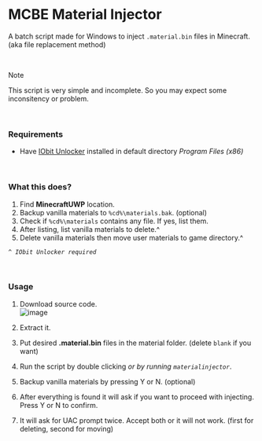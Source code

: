# MCBE Material Injector

A batch script made for Windows to inject `.material.bin` files in Minecraft. (aka file replacement method)  

<br>

> [!NOTE]
> This script is very simple and incomplete. So you may expect some inconsitency or problem.

<br>

### Requirements
* Have [IObit Unlocker](https://www.iobit.com/en/iobit-unlocker.php) installed in default directory *Program Files (x86)*

<br>

### What this does?
1. Find **MinecraftUWP** location.
2. Backup vanilla materials to `%cd%\materials.bak`. (optional)
3. Check if `%cd%\materials` contains any file. If yes, list them.
4. After listing, list vanilla materials to delete.^
5. Delete vanilla materials then move user materials to game directory.^

*`^ IObit Unlocker required`*

<br>

### Usage
1. Download source code.  
![image](https://github.com/user-attachments/assets/4422464e-26a3-4068-993e-adc76817ca9c)

2. Extract it.
3. Put desired **.material.bin** files in the material folder. (delete `blank` if you want)
4. Run the script by double clicking *or by running `materialinjector`*.
5. Backup vanilla materials by pressing Y or N. (optional)
6. After everything is found it will ask if you want to proceed with injecting. Press Y or N to confirm.
7. It will ask for UAC prompt twice. Accept both or it will not work. (first for deleting, second for moving)
